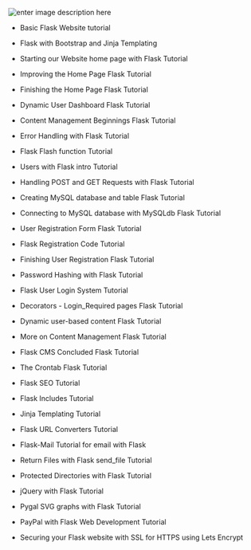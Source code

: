 ![enter image description here](https://i1.wp.com/saixiii.com/wp-content/uploads/2017/04/python-logo-master-v3-TM.png?w=601&ssl=1)





-   Basic Flask Website tutorial
    
-   Flask with Bootstrap and Jinja Templating
    
-   Starting our Website home page with Flask Tutorial
    
-   Improving the Home Page Flask Tutorial
    
-   Finishing the Home Page Flask Tutorial
    
-   Dynamic User Dashboard Flask Tutorial
    
-   Content Management Beginnings Flask Tutorial
    
-   Error Handling with Flask Tutorial
    
-   Flask Flash function Tutorial
    
-   Users with Flask intro Tutorial
    
-   Handling POST and GET Requests with Flask Tutorial
    
-   Creating MySQL database and table Flask Tutorial
    
-   Connecting to MySQL database with MySQLdb Flask Tutorial
    
-   User Registration Form Flask Tutorial
    
-   Flask Registration Code Tutorial
    
-   Finishing User Registration Flask Tutorial
    
-   Password Hashing with Flask Tutorial
    
-   Flask User Login System Tutorial
    
-   Decorators - Login_Required pages Flask Tutorial
    
-   Dynamic user-based content Flask Tutorial
    
-   More on Content Management Flask Tutorial
    
-   Flask CMS Concluded Flask Tutorial
    
-   The Crontab Flask Tutorial
    
-   Flask SEO Tutorial
    
-   Flask Includes Tutorial
    
-   Jinja Templating Tutorial
    
-   Flask URL Converters Tutorial
    
-   Flask-Mail Tutorial for email with Flask
    
-   Return Files with Flask send_file Tutorial
    
-   Protected Directories with Flask Tutorial
    
-   jQuery with Flask Tutorial
    
-   Pygal SVG graphs with Flask Tutorial
    
-   PayPal with Flask Web Development Tutorial
    
-   Securing your Flask website with SSL for HTTPS using Lets Encrypt
<!--stackedit_data:
eyJoaXN0b3J5IjpbLTg2NjQzOTUzMSwxMTU4ODYwNjYyLDIwNj
Y1NDEwNDEsLTEyNzk5MTY3NDMsMTAwNzU3Nzc3NCwtMTEyNTU2
MTc4MiwxMjM2MTk2MTEwLDIwMjc5NzQwNzgsLTE1MjkwNDIzMT
AsLTE5Mzk2ODMwOCwtMTIxMDM4OTYwOCw0OTgyOTAyOTUsLTcw
NjY3NTkxNCwtMzkzMDIyMjAyLDczODk4NTY3MSw5NjQ2MjIzNj
UsLTE0NzAzMTk0ODZdfQ==
-->